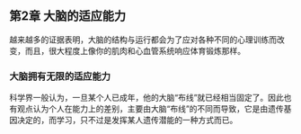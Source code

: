 ## 第2章 大脑的适应能力

越来越多的证据表明，大脑的结构与运行都会为了应对各种不同的心理训练而改变，而且，很大程度上像你的肌肉和心血管系统响应体育锻炼那样。

### 大脑拥有无限的适应能力

科学界一般认为，一旦某个人已成年，他的大脑“布线”就已经相当固定了。因此也有观点认为个人在能力上的差别，主要由大脑“布线”的不同而导致，它是由遗传基因决定的，而学习，只不过是发挥某人遗传潜能的一种方式而已。
